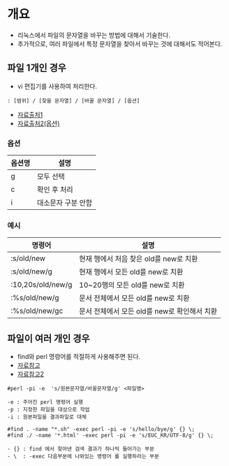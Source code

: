 # 개요
- 리눅스에서 파일의 문자열을 바꾸는 방법에 대해서 기술한다.
- 추가적으로, 여러 파일에서 특정 문자열을 찾아서 바꾸는 것에 대해서도 적어본다. 


## 파일 1개인 경우
- vi 편집기를 사용하여 처리한다. 
```
: [범위] / [찾을 문자열] / [바꿀 문자열] / [옵션]
```
- [자료출처1](https://danguria.tistory.com/171)
- [자료출처2(옵션)](https://techlog.gurucat.net/297)

### 옵션
|옵션명| 설명|
|-----|----|
| g | 모두 선택 |
| c | 확인 후 처리 |
| i | 대소문자 구분 안함 |


### 예시
| 명령어 | 설명|
|-----------|------------|
| :s/old/new | 현재 행에서 처음 찾은 old를 new로 치환 | 
| :s/old/new/g | 현재 행에서 모든 old를 new로 치환 | 
| :10,20s/old/new/g | 10~20행의 모든 old를 new로 치환 | 
| :%s/old/new/g | 문서 전체에서 모든 old를 new로 치환 |
| :%s/old/new/gc | 문서 전체에서 모든 old를 new로 확인해서 치환 | 


## 파일이 여러 개인 경우
- find와 perl 명령어를 적절하게 사용해주면 된다. 
- [자료참고](https://itholic.github.io/linux-find-replace-files/)
- [자료참고2](https://javafactory.tistory.com/470)

```
#perl -pi -e  's/원본문자열/바꿀문자열/g' <파일명>

-e : 주어진 perl 명령어 실행
-p : 지정한 파일을 대상으로 작업
-i : 원본파일을 결과파일로 대체 
```


```
#find . -name "*.sh" -exec perl -pi -e 's/hello/bye/g' {} \;
#find ./ -name '*.html' -exec perl -pi -e 's/EUC_KR/UTF-8/g' {} \;

- {} : find 에서 찾아낸 검색 결과가 하나씩 들어가는 부분
- \  : -exec 다음부분에 나와있는 명령어 를 실행하라는 부분
```

